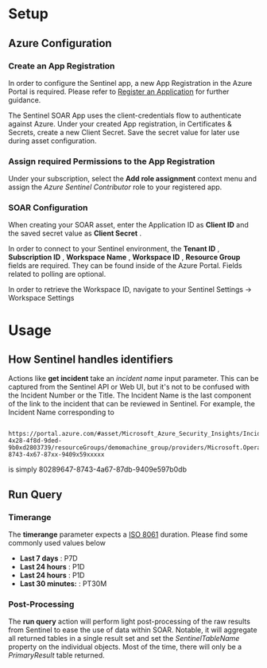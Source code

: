[comment]: # " File: README.md"
[comment]: # "  Copyright (c) 2022 Splunk Inc."
[comment]: # ""
[comment]: # "Licensed under the Apache License, Version 2.0 (the 'License');"
[comment]: # "you may not use this file except in compliance with the License."
[comment]: # "You may obtain a copy of the License at"
[comment]: # ""
[comment]: # "    http://www.apache.org/licenses/LICENSE-2.0"
[comment]: # ""
[comment]: # "Unless required by applicable law or agreed to in writing, software distributed under"
[comment]: # "the License is distributed on an 'AS IS' BASIS, WITHOUT WARRANTIES OR CONDITIONS OF ANY KIND,"
[comment]: # "either express or implied. See the License for the specific language governing permissions"
[comment]: # "and limitations under the License."
[comment]: # ""
# Setup

## Azure Configuration

### Create an App Registration

In order to configure the Sentinel app, a new App Registration in the Azure Portal is required.
Please refer to [Register an
Application](https://docs.microsoft.com/en-us/azure/active-directory/develop/quickstart-register-app#register-an-application)
for further guidance.

The Sentinel SOAR App uses the client-credentials flow to authenticate against Azure. Under your
created App registration, in Certificates & Secrets, create a new Client Secret. Save the secret
value for later use during asset configuration.

### Assign required Permissions to the App Registration

Under your subscription, select the **Add role assignment** context menu and assign the *Azure
Sentinel Contributor* role to your registered app.

### SOAR Configuration

When creating your SOAR asset, enter the Application ID as **Client ID** and the saved secret value
as **Client Secret** .

In order to connect to your Sentinel environment, the **Tenant ID** , **Subscription ID** ,
**Workspace Name** , **Workspace ID** , **Resource Group** fields are required. They can be found
inside of the Azure Portal. Fields related to polling are optional.

In order to retrieve the Workspace ID, navigate to your Sentinel Settings -> Workspace Settings

# Usage

## How Sentinel handles identifiers

Actions like **get incident** take an *incident name* input parameter. This can be captured from the
Sentinel API or Web UI, but it's not to be confused with the Incident Number or the Title. The
Incident Name is the last component of the link to the incident that can be reviewed in Sentinel.
For example, the Incident Name corresponding to

          https://portal.azure.com/#asset/Microsoft_Azure_Security_Insights/Incident/subscriptions/dx582xwx-4x28-4f8d-9ded-9b0xd2803739/resourceGroups/demomachine_group/providers/Microsoft.OperationalInsights/workspaces/customworkspace/providers/Microsoft.SecurityInsights/Incidents/80289647-8743-4x67-87xx-9409x59xxxxx
        

is simply 80289647-8743-4a67-87db-9409e597b0db

## Run Query

### Timerange

The **timerange** parameter expects a [ISO 8061](https://en.wikipedia.org/wiki/ISO_8601#Durations)
duration. Please find some commonly used values below

-   **Last 7 days** : P7D
-   **Last 24 hours** : P1D
-   **Last 24 hours** : P1D
-   **Last 30 minutes:** : PT30M

### Post-Processing

The **run query** action will perform light post-processing of the raw results from Sentinel to ease
the use of data within SOAR. Notable, it will aggregate all returned tables in a single result set
and set the *SentinelTableName* property on the individual objects. Most of the time, there will
only be a *PrimaryResult* table returned.
